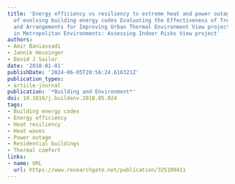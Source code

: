 ```yaml
---
title: 'Energy efficiency vs resiliency to extreme heat and power outages: The role
  of evolving building energy codes Evaluating the Effectiveness of Tree Locations
  and Arrangements for Improving Urban Thermal Environment View project Heat and Ozone
  in Metropolitan Environments: Assessing Indoor Risks View project'
authors:
- Amir Baniassadi
- Jannik Heusinger
- David J Sailor
date: '2018-01-01'
publishDate: '2024-06-05T20:56:24.616321Z'
publication_types:
- article-journal
publication: '*Building and Environment*'
doi: 10.1016/j.buildenv.2018.05.024
tags:
- Building energy codes
- Energy efficiency
- Heat resiliency
- Heat waves
- Power outage
- Residential buildings
- Thermal comfort
links:
- name: URL
  url: https://www.researchgate.net/publication/325109411
---
```

